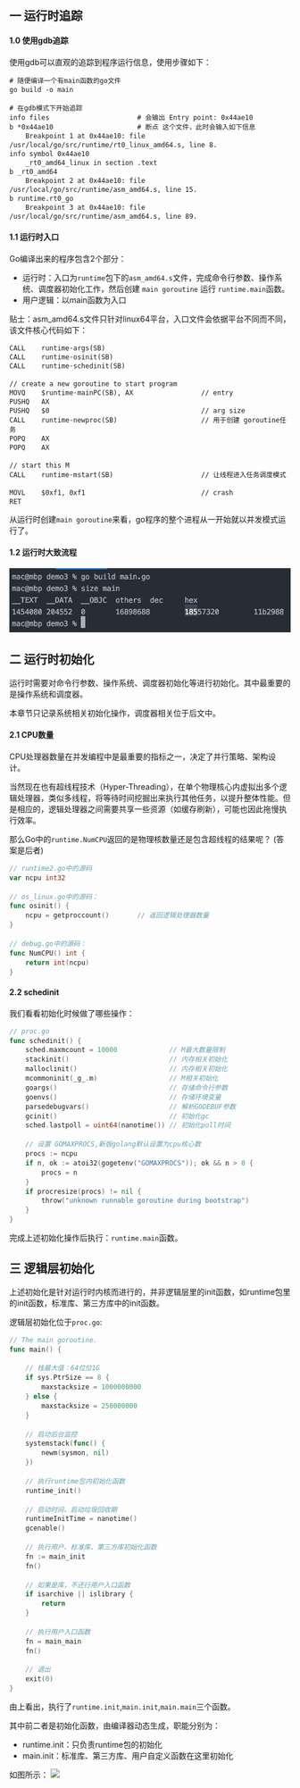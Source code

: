 ## 一 运行时追踪

#### 1.0 使用gdb追踪

使用gdb可以直观的追踪到程序运行信息，使用步骤如下： 

```
# 随便编译一个有main函数的go文件
go build -o main                    

# 在gdb模式下开始追踪
info files                      # 会输出 Entry point: 0x44ae10
b *0x44ae10                     # 断点 这个文件，此时会输入如下信息
    Breakpoint 1 at 0x44ae10: file /usr/local/go/src/runtime/rt0_linux_amd64.s, line 8.
info symbol 0x44ae10
    _rt0_amd64_linux in section .text
b _rt0_amd64
    Breakpoint 2 at 0x44ae10: file /usr/local/go/src/runtime/asm_amd64.s, line 15.
b runtime.rt0_go
    Breakpoint 3 at 0x44ae10: file /usr/local/go/src/runtime/asm_amd64.s, line 89.
```

#### 1.1 运行时入口

Go编译出来的程序包含2个部分：
- 运行时：入口为`runtime`包下的`asm_amd64.s`文件，完成命令行参数、操作系统、调度器初始化工作，然后创建 `main goroutine` 运行 `runtime.main`函数。
- 用户逻辑：以main函数为入口

贴士：asm_amd64.s文件只针对linux64平台，入口文件会依据平台不同而不同，该文件核心代码如下：
```
CALL    runtime·args(SB)
CALL    runtime·osinit(SB)
CALL    runtime·schedinit(SB)

// create a new goroutine to start program
MOVQ    $runtime·mainPC(SB), AX                 // entry
PUSHQ   AX
PUSHQ   $0                                      // arg size
CALL    runtime·newproc(SB)                     // 用于创建 goroutine任务
POPQ    AX
POPQ    AX

// start this M
CALL    runtime·mstart(SB)                      // 让线程进入任务调度模式

MOVL    $0xf1, 0xf1                             // crash
RET
```

从运行时创建`main goroutine`来看，go程序的整个进程从一开始就以并发模式运行了。  

#### 1.2 运行时大致流程

![](../images/go/runtime-01.png)

## 二 运行时初始化

运行时需要对命令行参数、操作系统、调度器初始化等进行初始化。其中最重要的是操作系统和调度器。  

本章节只记录系统相关初始化操作，调度器相关位于后文中。  

#### 2.1 CPU数量

CPU处理器数量在并发编程中是最重要的指标之一，决定了并行策略、架构设计。  

当然现在也有超线程技术（Hyper-Threading），在单个物理核心内虚拟出多个逻辑处理器，类似多线程，将等待时间挖掘出来执行其他任务，以提升整体性能。但是相应的，逻辑处理器之间需要共享一些资源（如缓存刷新），可能也因此拖慢执行效率。  

那么Go中的`runtime.NumCPU`返回的是物理核数量还是包含超线程的结果呢？ (答案是后者) 

```go
// runtime2.go中的源码
var ncpu int32

// os_linux.go中的源码：
func osinit() {
    ncpu = getproccount()       // 返回逻辑处理器数量
}

// debug.go中的源码：
func NumCPU() int {
    return int(ncpu)
}
```

#### 2.2 schedinit

我们看看初始化时候做了哪些操作：
```go
// proc.go
func schedinit() {
    sched.maxmcount = 10000             // M最大数量限制
    stackinit()                         // 内存相关初始化
    malloclinit()                       // 内存相关初始化
    mcommoninit(_g_.m)                  // M相关初始化
    goargs()                            // 存储命令行参数
    goenvs()                            // 存储环境变量
    parsedebugvars()                    // 解析GODEBUF参数
    gcinit()                            // 初始化gc
    sched.lastpoll = uint64(nanotime()) // 初始化poll时间

    // 设置 GOMAXPROCS,新版golang默认设置为cpu核心数
    procs := ncpu                       
    if n, ok := atoi32(gogetenv("GOMAXPROCS")); ok && n > 0 {
        procs = n 
    }
    if procresize(procs) != nil {
        throw("unknown runnable goroutine during bootstrap")
    }
}
```

完成上述初始化操作后执行：`runtime.main`函数。  

## 三 逻辑层初始化

上述初始化是针对运行时内核而进行的，并非逻辑层里的init函数，如runtime包里的init函数，标准库、第三方库中的init函数。  

逻辑层初始化位于`proc.go`:
```go
// The main goroutine.
func main() {

    // 栈最大值：64位位1G
    if sys.PtrSize == 8 {
        maxstacksize = 1000000000
    } else {
        maxstacksize = 250000000
    }

    // 启动后台监控
    systemstack(func() {
        newm(sysmon, nil)
    })

    // 执行runtime包内初始化函数
    runtime_init()

    // 启动时间、启动垃圾回收期
    runtimeInitTime = nanotime()
    gcenable()

    // 执行用户、标准库、第三方库初始化函数
    fn := main_init
    fn()

    // 如果是库，不还行用户入口函数
    if isarchive || islibrary {
        return
    }

    // 执行用户入口函数
    fn = main_main
    fn()

    // 退出
    exit(0)
}
```

由上看出，执行了`runtime.init`,`main.init`,`main.main`三个函数。   

其中前二者是初始化函数，由编译器动态生成，职能分别为：
- runtime.init：只负责runtime包的初始化
- main.init：标准库、第三方库、用户自定义函数在这里初始化

如图所示：
![](/../images/go/runtime-02.png)

